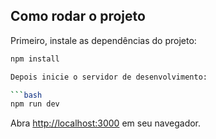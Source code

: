 ## Como rodar o projeto

Primeiro, instale as dependências do projeto:

````bash
npm install

Depois inicie o servidor de desenvolvimento:

```bash
npm run dev
````

Abra [http://localhost:3000](http://localhost:3000) em seu navegador.
